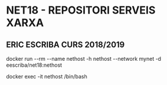 # NET18 - REPOSITORI SERVEIS XARXA

## ERIC ESCRIBA CURS 2018/2019

docker run --rm --name nethost -h nethost --network mynet -d eescriba/net18:nethost

docker exec -it nethost /bin/bash




